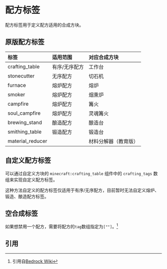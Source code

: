 # 配方标签
配方标签用于定义配方适用的合成方块。

## 原版配方标签
| 标签 | 适用范围 | 对应合成方块 | 
|:---|:---|:---|
| crafting_table | 有序/无序配方 | 工作台 |
| stonecutter | 无序配方 | 切石机 |
| furnace |	熔炉配方 | 熔炉 |
| smoker | 熔炉配方	| 烟熏炉 |
| campfire | 熔炉配方 |	篝火 |
| soul_campfire | 熔炉配方 | 灵魂篝火 |
| brewing_stand | 酿造配方 | 酿造台 |
| smithing_table | 锻造配方 | 锻造台 |
| material_reducer | | 材料分解器（教育版） |

## 自定义配方标签
可以通过自定义方块的 `minecraft:crafting_table` 组件中的 `crafting_tags` 数组来实现自定义配方标签。

这种方法自定义的配方标签仅适用于有序/无序配方，目前暂时无法自定义熔炉、锻造、酿造配方标签。

## 空合成标签
如果想禁用一个配方，需要将配方的`tag`数组指定为`[""]`。[^1]

## 引用
[^1]: 引用自[Bedrock Wiki](https://wiki.bedrock.dev/loot/recipes.html)
